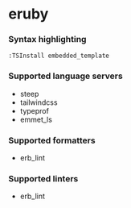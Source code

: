 # eruby
<!--- THIS DOCUMENT IS AUTOMATICALLY GENERATED, DON'T EDIT IT -->

### Syntax highlighting

```vim
:TSInstall embedded_template
```

### Supported language servers

- steep
- tailwindcss
- typeprof
- emmet_ls

### Supported formatters

- erb_lint

### Supported linters

- erb_lint
